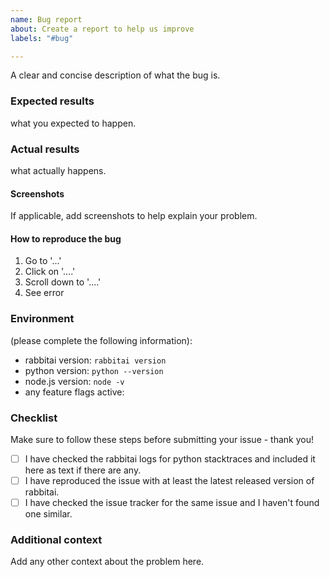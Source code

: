 ```yaml
---
name: Bug report
about: Create a report to help us improve
labels: "#bug"

---
```


A clear and concise description of what the bug is.

### Expected results

what you expected to happen.

### Actual results

what actually happens.

#### Screenshots

If applicable, add screenshots to help explain your problem.

#### How to reproduce the bug

1. Go to '...'
2. Click on '....'
3. Scroll down to '....'
4. See error

### Environment

(please complete the following information):

- rabbitai version: `rabbitai version`
- python version: `python --version`
- node.js version: `node -v`
- any feature flags active:

### Checklist

Make sure to follow these steps before submitting your issue - thank you!

- [ ] I have checked the rabbitai logs for python stacktraces and included it here as text if there are any.
- [ ] I have reproduced the issue with at least the latest released version of rabbitai.
- [ ] I have checked the issue tracker for the same issue and I haven't found one similar.

### Additional context

Add any other context about the problem here.
